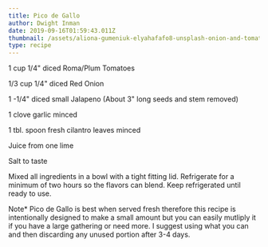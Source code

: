 ```yaml
---
title: Pico de Gallo
author: Dwight Inman
date: 2019-09-16T01:59:43.011Z
thumbnail: /assets/aliona-gumeniuk-elyahafafo8-unsplash-onion-and-tomato.jpg
type: recipe
---
```

1 cup 1/4" diced Roma/Plum Tomatoes

1/3 cup 1/4" diced Red Onion

1 -1/4" diced small Jalapeno (About 3" long seeds and stem removed)

1 clove garlic minced

1 tbl. spoon fresh cilantro leaves minced

Juice from one lime

Salt to taste

Mixed all ingredients in a bowl with a tight fitting lid. Refrigerate for a minimum of two hours so the flavors can blend. Keep refrigerated until ready to use. 

Note*  Pico de Gallo is best when served fresh therefore this recipe is intentionally designed to make a small amount but you can easily mutliply it if you have a large gathering or need more. I suggest using what you can and then discarding any unused portion after 3-4 days.
